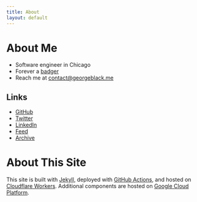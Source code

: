 ```yaml
---
title: About
layout: default
---
```


# About Me

* Software engineer in Chicago
* Forever a [badger](https://twitter.com/georgeblackm/status/995345329087270912)
* Reach me at [contact@georgeblack.me](mailto:contact@georgeblack.me)

## Links
* [GitHub](https://github.com/georgemblack)
* [Twitter](https://twitter.com/georgeblackm)
* [LinkedIn](https://www.linkedin.com/in/georgemblack/)
* [Feed](https://georgeblack.me/feed.xml)
* [Archive](/archive/)

# About This Site

This site is built with [Jekyll](https://jekyllrb.com), deployed with [GitHub Actions](https://github.com/features/actions), and hosted on [Cloudflare Workers](https://workers.cloudflare.com). Additional components are hosted on [Google Cloud Platform](https://cloud.google.com).
